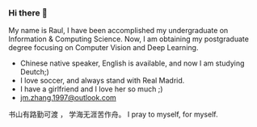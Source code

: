 ### Hi there 👋

My name is Raul, I have been accomplished my undergraduate on Information & Computing Science. 
Now, I am obtaining my postgraduate degree focusing on Computer Vision and Deep Learning. 

- Chinese native speaker, English is available, and now I am studying Deutch;)
- I love soccer, and always stand with Real Madrid.
- I have a girlfriend and I love her so much ;)
- jm.zhang.1997@outlook.com 
 
书山有路勤可渡 ， 学海无涯苦作舟。
I pray to myself, for myself.
